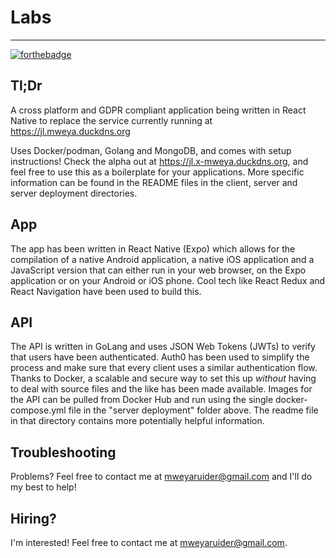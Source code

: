 # Labs
---
[![forthebadge](https://forthebadge.com/images/featured/featured-gluten-free.svg)](https://forthebadge.com)
## Tl;Dr
A cross platform and GDPR compliant application being written in React Native to replace the service currently running at https://jl.mweya.duckdns.org

Uses Docker/podman, Golang and MongoDB, and comes with setup instructions!
Check the alpha out at https://jl.x-mweya.duckdns.org, and feel free to use this as a boilerplate for your applications. More specific information can be found in the README files in the client, server and server deployment directories.

## App
The app has been written in React Native (Expo) which allows for the compilation of a native Android application, a native iOS application and a JavaScript version that can either run in your web browser, on the Expo application or on your Android or iOS phone. Cool tech like React Redux and React Navigation have been used to build this.

## API
The API is written in GoLang and uses JSON Web Tokens (JWTs) to verify that users have been authenticated. Auth0 has been used to simplify the process and make sure that every client uses a similar authentication flow. Thanks to Docker, a scalable and secure way to set this up *without* having to deal with source files and the like has been made available. Images for the API can be pulled from Docker Hub and run using the single docker-compose.yml file in the "server deployment" folder above.
The readme file in that directory contains more potentially helpful information.

## Troubleshooting
Problems? Feel free to contact me at mweyaruider@gmail.com and I'll do my best to help!

## Hiring?
I'm interested! Feel free to contact me at mweyaruider@gmail.com.
